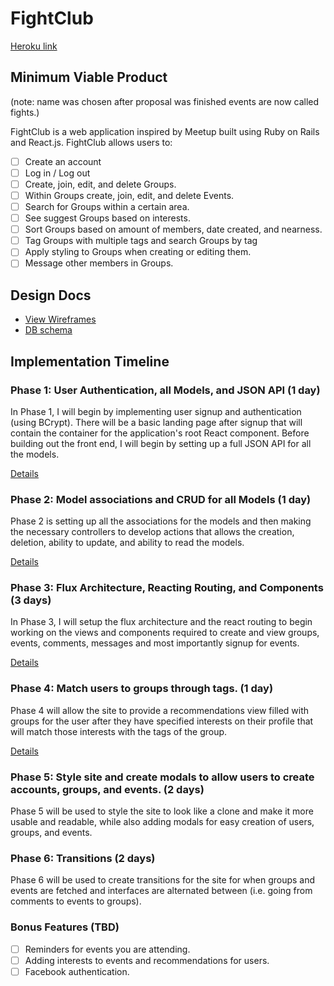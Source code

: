# FightClub

[Heroku link][heroku]

[heroku]: http://www.herokuapp.com

## Minimum Viable Product
(note: name was chosen after proposal was finished events are now called fights.)

FightClub is a web application inspired by Meetup built using Ruby on Rails
and React.js. FightClub allows users to:

<!-- This is a Markdown checklist. Use it to keep track of your progress! -->

- [ ] Create an account
- [ ] Log in / Log out
- [ ] Create, join, edit, and delete Groups.
- [ ] Within Groups create, join, edit, and delete Events.
- [ ] Search for Groups within a certain area.
- [ ] See suggest Groups based on interests.
- [ ] Sort Groups based on amount of members, date created, and nearness.
- [ ] Tag Groups with multiple tags and search Groups by tag
- [ ] Apply styling to Groups when creating or editing them.
- [ ] Message other members in Groups.

## Design Docs
* [View Wireframes][view]
* [DB schema][schema]

[view]: ./docs/views.md
[schema]: ./docs/schema.md

## Implementation Timeline

### Phase 1: User Authentication, all Models, and JSON API (1 day)

In Phase 1, I will begin by implementing user signup and authentication (using
BCrypt). There will be a basic landing page after signup that will contain the
container for the application's root React component. Before building out the
front end, I will begin by setting up a full JSON API for all the models.

[Details][phase-one]

### Phase 2: Model associations and CRUD for all Models (1 day)

Phase 2 is setting up all the associations for the models and then making the necessary controllers to develop actions that allows the creation, deletion, ability to update, and ability to read the models.

[Details][phase-two]

### Phase 3: Flux Architecture, Reacting Routing, and Components (3 days)

In Phase 3, I will setup the flux architecture and the react routing to begin working on the views and components required to create and view groups, events, comments, messages and most importantly signup for events.

[Details][phase-three]

### Phase 4: Match users to groups through tags. (1 day)

Phase 4 will allow the site to provide a recommendations view filled with groups for the user after they have specified interests on their profile that will match those interests with the tags of the group.

[Details][phase-four]

### Phase 5: Style site and create modals to allow users to create accounts, groups, and events. (2 days)

Phase 5 will be used to style the site to look like a clone and make it more usable and readable, while also adding modals for easy creation of users, groups, and events.

### Phase 6: Transitions (2 days)

Phase 6 will be used to create transitions for the site for when groups and events are fetched and interfaces are alternated between (i.e. going from comments to events to groups).


### Bonus Features (TBD)
- [ ] Reminders for events you are attending.
- [ ] Adding interests to events and recommendations for users.
- [ ] Facebook authentication.

[phase-one]: ./docs/phases/phase1.md
[phase-two]: ./docs/phases/phase2.md
[phase-three]: ./docs/phases/phase3.md
[phase-four]: ./docs/phases/phase4.md
[phase-five]: ./docs/phases/phase5.md
